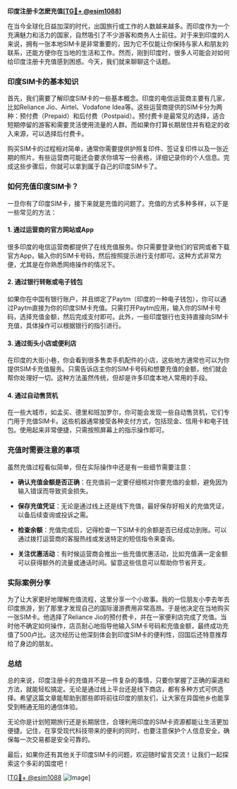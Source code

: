 **印度注册卡怎麽充值[[TG💪+ @esim1088](https://t.me/s/esim1088)]**

在当今全球化日益加深的时代，出国旅行或工作的人数越来越多。而印度作为一个充满魅力和活力的国家，自然吸引了不少游客和商务人士前往。对于来到印度的人来说，拥有一张本地SIM卡是非常重要的，因为它不仅能让你保持与家人和朋友的联系，还能方便你在当地的生活和工作。然而，刚到印度时，很多人可能会对如何给印度注册卡充值感到困惑。今天，我们就来聊聊这个话题。

### 印度SIM卡的基本知识

首先，我们需要了解印度SIM卡的一些基本概念。印度的电信运营商主要有几家，比如Reliance Jio、Airtel、Vodafone Idea等。这些运营商提供的SIM卡分为两种：预付费（Prepaid）和后付费（Postpaid）。预付费卡是最常见的选择，适合短期停留的游客和需要灵活使用流量的人群。而如果你打算长期居住并有稳定的收入来源，可以选择后付费卡。

购买SIM卡的过程相对简单，通常你需要提供护照复印件、签证复印件以及一张近期的照片。有些运营商可能还会要求你填写一份表格，详细记录你的个人信息。完成这些步骤后，你就可以拿到属于自己的印度SIM卡了。

### 如何充值印度SIM卡？

一旦你有了印度SIM卡，接下来就是充值的问题了。充值的方式多种多样，以下是一些常见的方法：

#### 1. **通过运营商的官方网站或App**
   很多印度的电信运营商都提供了在线充值服务。你只需要登录他们的官网或者下载官方App，输入你的SIM卡号码，然后按照提示进行支付即可。这种方式非常方便，尤其是在你熟悉网络操作的情况下。

#### 2. **通过银行转账或电子钱包**
   如果你在中国有银行账户，并且绑定了Paytm（印度的一种电子钱包），你可以通过Paytm直接为你的印度SIM卡充值。只需打开Paytm应用，输入你的SIM卡号码，选择充值金额，然后完成支付即可。此外，一些印度银行也支持直接向SIM卡充值，具体操作可以根据银行的指引进行。

#### 3. **通过街头小店或便利店**
   在印度的大街小巷，你会看到很多售卖手机配件的小店，这些地方通常也可以为你提供SIM卡充值服务。只需告诉店主你的SIM卡号码和想要充值的金额，他们就会帮你处理好一切。这种方法虽然传统，但却是许多印度本地人常用的手段。

#### 4. **通过自动售货机**
   在一些大城市，如孟买、德里和班加罗尔，你可能会发现一些自动售货机，它们专门用于充值SIM卡。这些机器通常接受各种支付方式，包括现金、信用卡和电子钱包。使用起来非常便捷，只需按照屏幕上的指示操作即可。

### 充值时需要注意的事项

虽然充值过程看似简单，但在实际操作中还是有一些细节需要注意：

- **确认充值金额是否正确**：在充值前一定要仔细核对你要充值的金额，避免因为输入错误而导致资金损失。
  
- **保存充值凭证**：无论是通过线上还是线下充值，最好保存好相关的充值凭证，以备后续查询或投诉之需。

- **检查余额**：充值完成后，记得检查一下SIM卡的余额是否已经成功到账。可以通过拨打运营商的客服热线或发送特定的短信指令来查询。

- **关注优惠活动**：有时候运营商会推出一些充值优惠活动，比如充值满一定金额可以获得额外的流量或通话时间。留意这些信息可以帮助你节省开支。

### 实际案例分享

为了让大家更好地理解充值流程，这里分享一个小故事。我的一位朋友小李去年去印度旅游，到了那里才发现自己的国际漫游费用非常高昂。于是他决定在当地购买一张SIM卡。他选择了Reliance Jio的预付费卡，并在一家便利店完成了充值。当时他不确定如何操作，店员耐心地指导他输入SIM卡号码和充值金额，最终成功充值了500卢比。这次经历让他深刻体会到印度SIM卡的便利性，回国后还特意推荐给了身边的朋友。

### 总结

总的来说，印度注册卡的充值并不是一件复杂的事情，只要你掌握了正确的渠道和方法，就能轻松搞定。无论是通过线上平台还是线下商店，都有多种方式可供选择。希望这篇文章能帮助到那些即将前往印度的朋友们，让大家在异国他乡也能享受到畅通无阻的通信体验。

无论你是计划短期旅行还是长期居住，合理利用印度的SIM卡资源都能让生活更加便捷。记住，在享受现代科技带来的便利的同时，也要注意保护个人信息安全，确保每一次交易都是安全可靠的。

最后，如果你还有其他关于印度SIM卡的问题，欢迎随时留言交流！让我们一起探索这个多彩的国度吧！

[[TG💪+ @esim1088](https://t.me/s/esim1088) ![Image](https://i.postimg.cc/4NQfJmqS/Snipaste-2025-05-13-00-14-12.png)]